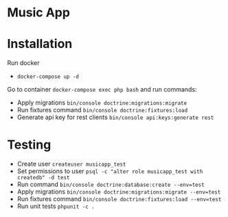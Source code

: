 Music App
=========

Installation
===
Run docker
* `docker-compose up -d`

Go to container `docker-compose exec php bash` and run commands:
* Apply migrations
`bin/console doctrine:migrations:migrate`
* Run fixtures command
`bin/console doctrine:fixtures:load`
* Generate api key for rest clients
`bin/console api:keys:generate rest`

Testing
===

* Create user `createuser musicapp_test`
* Set permissions to user
`psql -c "alter role musicapp_test with createdb" -d test`
* Run command 
`bin/console doctrine:database:create --env=test`
* Apply migrations
`bin/console doctrine:migrations:migrate --env=test`
* Run fixtures command
`bin/console doctrine:fixtures:load --env=test`
* Run unit tests
`phpunit -c .`
